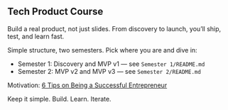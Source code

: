## Tech Product Course

Build a real product, not just slides. From discovery to launch, you’ll ship, test, and learn fast.

Simple structure, two semesters. Pick where you are and dive in:

- Semester 1: Discovery and MVP v1 — see `Semester 1/README.md`
- Semester 2: MVP v2 and MVP v3 — see `Semester 2/README.md`

Motivation: [6 Tips on Being a Successful Entrepreneur](https://www.youtube.com/watch?v=eHJnEHyyN1Y)

Keep it simple. Build. Learn. Iterate.
